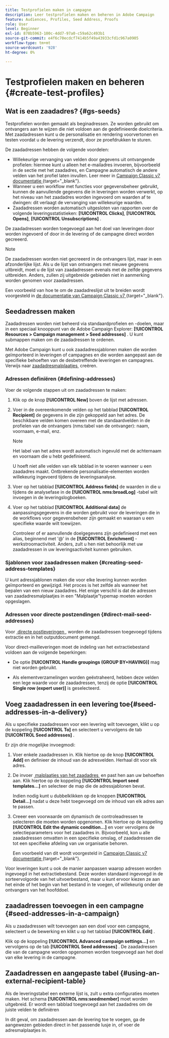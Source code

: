 ```yaml
---
title: Testprofielen maken in campagne
description: Leer testprofielen maken en beheren in Adobe Campaign
feature: Audiences, Profiles, Seed Address, Proofs
role: User
level: Beginner
exl-id: 878b5963-100c-4dd7-97a0-c59a62c493b1
source-git-commit: e4f6c70ecdcf7414b5f49a43933cfd1c967a0905
workflow-type: tm+mt
source-wordcount: '928'
ht-degree: 0%

---
```


# Testprofielen maken en beheren {#create-test-profiles}

## Wat is een zaadadres? {#gs-seeds}

Testprofielen worden gemaakt als beginadressen. Ze worden gebruikt om ontvangers aan te wijzen die niet voldoen aan de gedefinieerde doelcriteria. Met zaadadressen kunt u de personalisatie en rendering voorvertonen en testen voordat u de levering verzendt, door ze proefdrukken te sturen.

De zaadadressen hebben de volgende voordelen:

* Willekeurige vervanging van velden door gegevens uit ontvangende profielen: hiermee kunt u alleen het e-mailadres invoeren, bijvoorbeeld in de sectie met het zaadadres, en Campagne automatisch de andere velden van het profiel laten invullen. Leer meer in [&#x200B; Campaign Classic v7 documentatie &#x200B;](https://experienceleague.adobe.com/docs/campaign-classic/using/sending-messages/using-seed-addresses/use-case--selecting-seed-addresses-on-criteria.html?lang=nl-NL){target="_blank"}.
* Wanneer u een workflow met functies voor gegevensbeheer gebruikt, kunnen de aanvullende gegevens die in leveringen worden verwerkt, op het niveau van het zaadadres worden ingevoerd om waarden af te dwingen: dit verlaagt de vervanging van willekeurige waarden.
* Zaadadressen worden automatisch uitgesloten van rapporten over de volgende leveringsstatistieken: **[!UICONTROL Clicks]**, **[!UICONTROL Opens]**, **[!UICONTROL Unsubscriptions]** .

De zaadadressen worden toegevoegd aan het doel van leveringen door worden ingevoerd of door in de levering of de campagne direct worden gecreeerd.

>[!NOTE]
>
>De zaadadressen worden niet gecreeerd in de ontvangers lijst, maar in een afzonderlijke lijst. Als u de lijst van ontvangers met nieuwe gegevens uitbreidt, moet u de lijst van zaadadressen evenals met de zelfde gegevens uitbreiden. Anders, zullen zij uitgebreide gebieden niet in aanmerking worden genomen voor zaadadressen.
>
>Een voorbeeld van hoe te om de zaadadreslijst uit te breiden wordt voorgesteld in [&#x200B; de documentatie van Campaign Classic v7 &#x200B;](https://experienceleague.adobe.com/docs/campaign-classic/using/sending-messages/using-seed-addresses/use-case--selecting-seed-addresses-on-criteria.html?lang=nl-NL){target="_blank"}.

## Seedadressen maken

Zaadadressen worden niet beheerd via standaardprofielen en -doelen, maar in een speciaal knooppunt van de Adobe Campaign Explorer: **[!UICONTROL Resources > Campaign management > Seed addresses]** . U kunt submappen maken om de zaadadressen te ordenen.

Met Adobe Campaign kunt u ook zaadadressjablonen maken die worden geïmporteerd in leveringen of campagnes en die worden aangepast aan de specifieke behoeften van de desbetreffende leveringen en campagnes. Verwijs naar [&#x200B; zaadadresmalplaatjes &#x200B;](#creating-seed-address-templates) creëren.

### Adressen definiëren {#defining-addresses}

Voer de volgende stappen uit om zaadadressen te maken:

1. Klik op de knop **[!UICONTROL New]** boven de lijst met adressen.
1. Voer in de overeenkomende velden op het tabblad **[!UICONTROL Recipient]** de gegevens in die zijn gekoppeld aan het adres. De beschikbare velden komen overeen met de standaardvelden in de profielen van de ontvangers (nms:tabel van de ontvanger): naam, voornaam, e-mail, enz.

   >[!NOTE]
   >
   >Het label van het adres wordt automatisch ingevuld met de achternaam en voornaam die u hebt gedefinieerd.
   >
   >U hoeft niet alle velden van elk tabblad in te voeren wanneer u een zaadadres maakt. Ontbrekende personalisatie-elementen worden willekeurig ingevoerd tijdens de leveringsanalyse.

1. Voer op het tabblad **[!UICONTROL Address fields]** de waarden in die u tijdens de analysefase in de **[!UICONTROL nms:broadLog]** -tabel wilt invoegen in de leveringslogboeken.

1. Voer op het tabblad **[!UICONTROL Additional data]** de aanpassingsgegevens in die worden gebruikt voor de leveringen die in de workflows voor gegevensbeheer zijn gemaakt en waaraan u een specifieke waarde wilt toewijzen.

   Controleer of er aanvullende doelgegevens zijn gedefinieerd met een alias, beginnend met &#39;@&#39; in de **[!UICONTROL Enrichment]** -werkstroomactiviteit. Anders, zult u hen niet behoorlijk met uw zaadadressen in uw leveringsactiviteit kunnen gebruiken.

### Sjablonen voor zaadadressen maken {#creating-seed-address-templates}

U kunt adressjablonen maken die voor elke levering kunnen worden geïmporteerd en gewijzigd. Het proces is het zelfde als wanneer het bepalen van een nieuw zaadadres. Het enige verschil is dat de adressen van zaadadresmalplaatjes in een &quot;Malplaatje&quot;typemap moeten worden opgeslagen.

### Adressen voor directe postzendingen {#direct-mail-seed-addresses}

Voor [&#x200B; directe postleveringen &#x200B;](../send/direct-mail.md), worden de zaadadressen toegevoegd tijdens extractie en in het outputdocument gemengd.

Voor direct-mailleveringen moet de indeling van het extractiebestand voldoen aan de volgende beperkingen:

* De optie **[!UICONTROL Handle groupings (GROUP BY+HAVING)]** mag niet worden gebruikt.

* Als elementverzamelingen worden geëxtraheerd, hebben deze velden een lege waarde voor de zaadadressen, tenzij de optie **[!UICONTROL Single row (expert user)]** is geselecteerd.

## Voeg zaadadressen in een levering toe{#seed-addresses-in-a-delivery}

Als u specifieke zaadadressen voor een levering wilt toevoegen, klikt u op de koppeling **[!UICONTROL To]** en selecteert u vervolgens de tab **[!UICONTROL Seed addresses]** .

Er zijn drie mogelijke invoegmodi:

1. Voer enkele zaadadressen in.  Klik hiertoe op de knop **[!UICONTROL Add]** en definieer de inhoud van de adresvelden. Herhaal dit voor elk adres.

1. De invoer [&#x200B; malplaatjes van het zaadadres &#x200B;](#creating-seed-address-template) en past hen aan uw behoeften aan. Klik hiertoe op de koppeling **[!UICONTROL Import seed templates...]** en selecteer de map die de adressjablonen bevat.

   Indien nodig kunt u dubbelklikken op de knoppen **[!UICONTROL Detail...]** nadat u deze hebt toegevoegd om de inhoud van elk adres aan te passen.

1. Creeer een voorwaarde om dynamisch de controleadressen te selecteren die moeten worden opgenomen. Klik hiertoe op de koppeling **[!UICONTROL Edit the dynamic condition...]** en voer vervolgens de selectieparameters voor het zaadadres in. Bijvoorbeeld, kon u alle zaadadressen omvatten in een specifieke omslag, of zaadadressen die tot een specifieke afdeling van uw organisatie behoren.

   Een voorbeeld van dit wordt voorgesteld in [&#x200B; Campaign Classic v7 documentatie &#x200B;](https://experienceleague.adobe.com/docs/campaign-classic/using/sending-messages/using-seed-addresses/use-case--selecting-seed-addresses-on-criteria.html?lang=nl-NL){target="_blank"}.

Voor leveringen kunt u ook de manier aanpassen waarop adressen worden ingevoegd in het extractiebestand. Deze worden standaard ingevoegd in de sorteervolgorde van het uitvoerbestand, maar u kunt ervoor kiezen ze aan het einde of het begin van het bestand in te voegen, of willekeurig onder de ontvangers van het hoofddoel.

## zaadadressen toevoegen in een campagne {#seed-addresses-in-a-campaign}

Als u zaadadressen wilt toevoegen aan een doel voor een campagne, selecteert u de bewerking en klikt u op het tabblad **[!UICONTROL Edit]** .

Klik op de koppeling **[!UICONTROL Advanced campaign settings...]** en vervolgens op de tab **[!UICONTROL Seed addresses]** . De zaadadressen die van de campagne worden opgenomen worden toegevoegd aan het doel van elke levering in de campagne.

## Zaadadressen en aangepaste tabel {#using-an-external-recipient-table}

Als de leveringstabel een externe lijst is, zult u extra configuraties moeten maken. Het schema **[!UICONTROL nms:seedmember]** moet worden uitgebreid. Er wordt een tabblad toegevoegd aan het zaadadres om de juiste velden te definiëren

In dit geval, om zaadadressen aan de levering toe te voegen, ga de aangewezen gebieden direct in het passende lusje in, of voer de adresmalplaatjes in.

<!--The **nms:seedMember** schema extension is [this section](../../configuration/using/seed-addresses.md).-->
